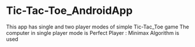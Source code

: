 # Tic-Tac-Toe_AndroidApp
This app has single and two player modes of simple Tic-Tac_Toe game
The computer in single player mode is Perfect Player : Minimax Algorithm is used
